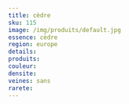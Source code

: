 ```yaml
---
title: cèdre
sku: 115
image: /img/produits/default.jpg
essence: cèdre
region: europe
details: 
produits:
couleur: 
densite: 
veines: sans
rarete: 
---
```

